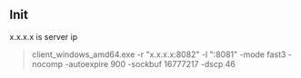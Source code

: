 ## Init
x.x.x.x is server ip
> client_windows_amd64.exe -r "x.x.x.x:8082" -l ":8081" -mode fast3 -nocomp -autoexpire 900 -sockbuf 16777217 -dscp 46